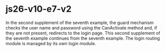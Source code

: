 # js26-v10-e7-v2
In the second supplement of the seventh example, the guard mechanism checks the user name and password using the CanActivate method and, if they are not present, redirects to the login page.
This second supplement of the seventh example continues from the seventh example.
The login routing module is managed by its own login module.
